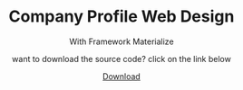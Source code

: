 <center><h1>Company Profile Web Design</h1>
<center>With Framework Materialize
<p>want to download the source code? click on the link below</p>
<a href="">Download</a></center>